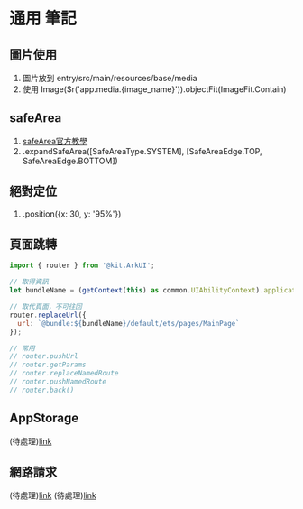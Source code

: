 # 通用 筆記

## 圖片使用
1. 圖片放到 entry/src/main/resources/base/media
2. 使用 Image($r('app.media.{image_name}')).objectFit(ImageFit.Contain)

## safeArea
1. [safeArea官方教學](https://developer.huawei.com/consumer/cn/doc/harmonyos-references/ts-universal-attributes-expand-safe-area-V5#expandsafearea)
2. .expandSafeArea([SafeAreaType.SYSTEM], [SafeAreaEdge.TOP, SafeAreaEdge.BOTTOM])

## 絕對定位
1. .position({x: 30, y: '95%'})

## 頁面跳轉
```javascript
import { router } from '@kit.ArkUI';

// 取得資訊
let bundleName = (getContext(this) as common.UIAbilityContext).applicationInfo.name;

// 取代頁面，不可往回
router.replaceUrl({
  url: `@bundle:${bundleName}/default/ets/pages/MainPage`
});

// 常用
// router.pushUrl
// router.getParams
// router.replaceNamedRoute
// router.pushNamedRoute
// router.back()
```

## AppStorage
(待處理)[link](https://developer.huawei.com/consumer/cn/forum/topic/0202159793448752423)

## 網路請求
(待處理)[link](https://blog.csdn.net/2301_76813281/article/details/139773174)
(待處理)[link](https://developer.huawei.com/consumer/cn/doc/harmonyos-references/js-apis-http-V5)



